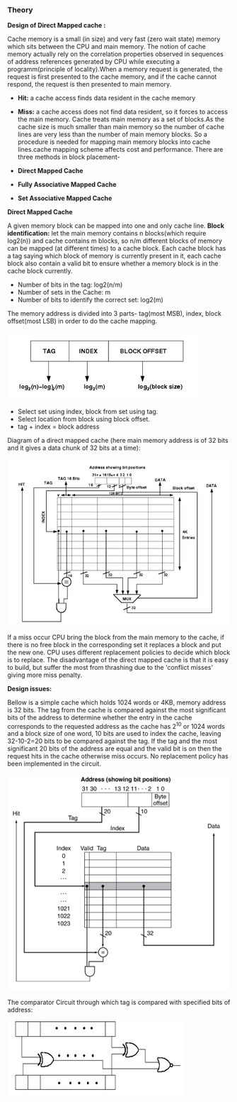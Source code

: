 ### Theory

**Design of Direct Mapped cache :**

Cache memory is a small (in size) and very fast (zero wait state) memory which sits between the CPU and main memory. The notion of cache memory actually rely on the correlation properties observed in sequences of address references generated by CPU while executing a programm(principle of locality).When a memory request is generated, the request is first presented to the cache memory, and if the cache cannot respond, the request is then presented to main memory.

- **Hit:** a cache access finds data resident in the cache memory
- **Miss:** a cache access does not find data resident, so it forces to access the main memory.
Cache treats main memory as a set of blocks.As the cache size is much smaller than main memory so the number of cache lines are very less than the number of main memory blocks. So a procedure is needed for mapping main memory blocks into cache lines.cache mapping scheme affects cost and performance. There are three methods in block placement-

- **Direct Mapped Cache**
- **Fully Associative Mapped Cache**
- **Set Associative Mapped Cache**

**Direct Mapped Cache**

A given memory block can be mapped into one and only cache line.
**Block identification:** let the main memory contains n blocks(which require log2(n)) and cache contains m blocks, so n/m different blocks of memory can be mapped (at different times) to a cache block. Each cache block has a tag saying which block of memory is currently present in it, each cache block also contain a valid bit to ensure whether a memory block is in the cache block currently.

- Number of bits in the tag: log2(n/m)
- Number of sets in the Cache: m
- Number of bits to identify the correct set: log2(m)

The memory address is divided into 3 parts- tag(most MSB), index, block offset(most LSB) in order to do the cache mapping.

<img src="./simulation/images/img_1.png">

- Select set using index, block from set using tag.
- Select location from block using block offset.
- tag + index = block address

Diagram of a direct mapped cache (here main memory address is of 32 bits and it gives a data chunk of 32 bits at a time):

<img src="./simulation/images/img_2.png">

If a miss occur CPU bring the block from the main memory to the cache, if there is no free block in the corresponding set it replaces a block and put the new one. CPU uses different replacement policies to decide which block is to replace. The disadvantage of the direct mapped cache is that it is easy to build, but suffer the most from thrashing due to the 'conflict misses' giving more miss penalty.

**Design issues:**

Bellow is a simple cache which holds 1024 words or 4KB, memory address is 32 bits. The tag from the cache is compared against the most significant bits of the address to determine whether the entry in the cache corresponds to the requested address as the cache has 2<sup>10</sup> or 1024 words and a block size of one word, 10 bits are used to index the cache, leaving 32-10-2=20 bits to be compared against the tag. If the tag and the most significant 20 bits of the address are equal and the valid bit is on then the request hits in the cache otherwise miss occurs. No replacement policy has been implemented in the circuit.

<img src="./simulation/images/img_3.png">

The comparator Circuit through which tag is compared with specified bits of address:

<img src="./simulation/images/img_4.png">


